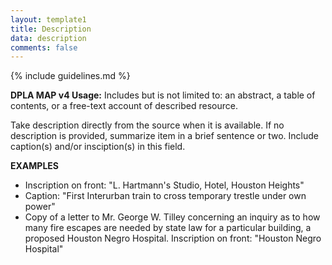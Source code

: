 ```yaml
---
layout: template1
title: Description
data: description
comments: false
---
```


{% include guidelines.md %}

**DPLA MAP v4 Usage:** Includes but is not limited to: an abstract, a table of contents, or a free-text account of described resource.

Take description directly from the source when it is available. If no description is provided, summarize item in a brief sentence or two. Include caption(s) and/or insciption(s) in this field.

__EXAMPLES__
- Inscription on front: "L. Hartmann's Studio, Hotel, Houston Heights"
- Caption: "First Interurban train to cross temporary trestle under own power"
- Copy of a letter to Mr. George W. Tilley concerning an inquiry as to how many fire escapes are needed by state law for a particular building, a proposed Houston Negro Hospital. Inscription on front: "Houston Negro Hospital"
